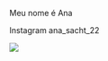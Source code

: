 Meu nome é Ana

Instagram ana_sacht_22


![](https://media1.tenor.com/m/NyT8n9Gfa_kAAAAC/daryl.gif)
